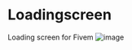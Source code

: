 # Loadingscreen
Loading screen for Fivem
![image](https://user-images.githubusercontent.com/81993311/202246161-1e75e060-ae24-4067-9077-a1dc1e171be2.png)
